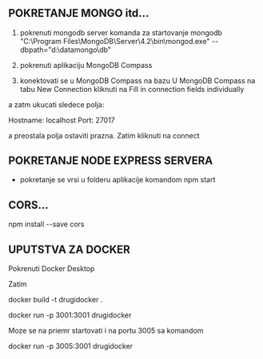 # 

## POKRETANJE MONGO itd...

1) pokrenuti mongodb server
komanda za startovanje mongodb
"C:\Program Files\MongoDB\Server\4.2\bin\mongod.exe" --dbpath="d:\datamongo\db"

2) pokrenuti aplikaciju MongoDB Compass

3) konektovati se u MongoDB Compass na bazu
U MongoDB Compass na tabu New Connection kliknuti na 
Fill in connection fields individually

a zatm ukucati sledece polja:

Hostname: localhost
Port: 27017

a preostala polja ostaviti prazna.
Zatim kliknuti na connect


## POKRETANJE NODE EXPRESS SERVERA

- pokretanje se vrsi u folderu aplikacije komandom
npm start

## CORS...
npm install --save cors



## UPUTSTVA ZA DOCKER

Pokrenuti Docker Desktop

Zatim

docker build -t drugidocker .

docker run -p 3001:3001 drugidocker


Moze se na priemr startovati i na portu 3005 sa komandom

docker run -p 3005:3001 drugidocker

